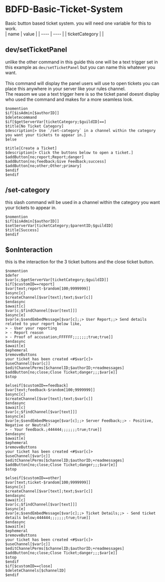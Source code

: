 # BDFD-Basic-Ticket-System
Basic button based ticket system. you will need one variable for this to work. <br>
| name | value |
| ---- | ----  |
| ticketCategory | |

## dev/setTicketPanel
unlike the other command in this guide this one will be a text trigger set in this example as `dev/setTicketPanel` but you can name this whatever you want. <br>
<br>
This command will display the panel users will use to open tickets you can place this anywhere in your server like your rules channel. <br>
The reasom we use a text trigger here is so the ticket panel doesnt display who used the command and makes for a more seamless look.
```
$nomention
$if[$isAdmin[$authorID]]
$deletecommand
$if[$getServerVar[ticketCategory;$guildID]==]
$title[No Ticket Category]
$description[> Use `/set-category` in a channel within the category you want your tickets to appear in.]
$else

$title[Create a Ticket]
$description[> Click the buttons below to open a ticket.]
$addButton[no;report;Report;danger]
$addButton[no;feedback;Give Feedback;success]
$addButton[no;other;Other;primary]
$endif
$endif
```

## /set-category
this slash command will be used in a channel within the category you want your tickets to appear in.
```
$nomention
$if[$isAdmin[$authorID]]
$setServerVar[ticketCategory;$parentID;$guildID]
$title[Success]
$endif
```

## $onInteraction
this is the interaction for the 3 ticket buttons and the close ticket button.
```
$nomention
$defer
$var[c;$getServerVar[ticketCategory;$guildID]]
$if[$customID==report]
$var[text;report-$random[100;9999999]]
$async[c]
$createChannel[$var[text];text;$var[c]]
$endasync
$await[c]
$var[c;$findChannel[$var[text]]]
$async[e]
$var[e;$sendEmbedMessage[$var[c];;> User Report;;> Send details related to your report below like,
> - User your reporting
> - Report reason
> - Proof of accusation;FFFFFF;;;;;;;true;true]]
$endasync
$await[e]
$ephemeral
$removeButtons
your ticket has been created <#$var[c]>
$useChannel[$var[c]]
$editChannelPerms[$channelID;$authorID;+readmessages]
$addButton[no;close;Close Ticket;danger;;;$var[e]]
$stop

$elseif[$customID==feedback]
$var[text;feedback-$random[100;9999999]]
$async[c]
$createChannel[$var[text];text;$var[c]]
$endasync
$await[c]
$var[c;$findChannel[$var[text]]]
$async[e]
$var[e;$sendEmbedMessage[$var[c];;> Server Feedback;;> - Positive, Negative or Neutral?
> - Your feedback.;444444;;;;;;;true;true]]
$endasync
$await[e]
$ephemeral
$removeButtons
your ticket has been created <#$var[c]>
$useChannel[$var[c]]
$editChannelPerms[$channelID;$authorID;+readmessages]
$addButton[no;close;Close Ticket;danger;;;$var[e]]
$stop

$elseif[$customID==other]
$var[text;ticket-$random[100;9999999]]
$async[c]
$createChannel[$var[text];text;$var[c]]
$endasync
$await[c]
$var[c;$findChannel[$var[text]]]
$async[e]
$var[e;$sendEmbedMessage[$var[c];;> Ticket Details;;> - Send ticket details below;444444;;;;;;;true;true]]
$endasync
$await[e]
$ephemeral
$removeButtons
your ticket has been created <#$var[c]>
$useChannel[$var[c]]
$editChannelPerms[$channelID;$authorID;+readmessages]
$addButton[no;close;Close Ticket;danger;;;$var[e]]
$stop
$endif
$if[$customID==close]
$deleteChannels[$channelID]
$endif
```
